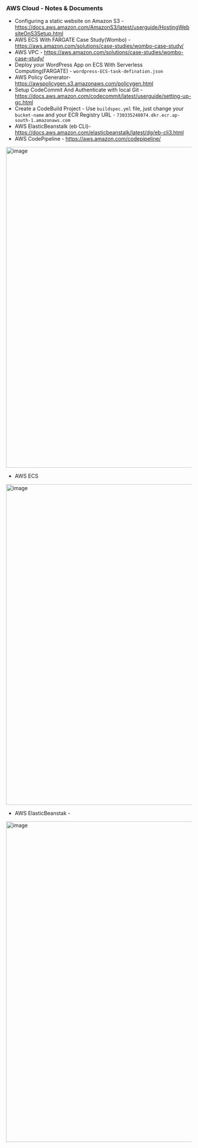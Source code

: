 ### AWS Cloud - Notes & Documents

- Configuring a static website on Amazon S3 - https://docs.aws.amazon.com/AmazonS3/latest/userguide/HostingWebsiteOnS3Setup.html
- AWS ECS With FARGATE Case Study(Wombo) - https://aws.amazon.com/solutions/case-studies/wombo-case-study/
- AWS VPC - https://aws.amazon.com/solutions/case-studies/wombo-case-study/
- Deploy your WordPress App on ECS With Serverless Computing(FARGATE) - `wordpress-ECS-task-defination.json`
- AWS Policy Generator- https://awspolicygen.s3.amazonaws.com/policygen.html
- Setup CodeCommit And Authenticate with local Git - https://docs.aws.amazon.com/codecommit/latest/userguide/setting-up-gc.html
- Create a CodeBuild Project - Use `buildspec.yml` file, just change your `bucket-name` and your ECR Registry URL - `730335248074.dkr.ecr.ap-south-1.amazonaws.com`
- AWS ElasticBeanstalk (eb CLI)- https://docs.aws.amazon.com/elasticbeanstalk/latest/dg/eb-cli3.html
- AWS CodePipeline - https://aws.amazon.com/codepipeline/
<img width="871" alt="image" src="https://github.com/sudhanshuvlog/GFG-Devops16/assets/124223047/462420ac-ee8b-4904-bd81-0d3f2b94ed3c">


- AWS ECS 
<img width="871" alt="image" src="https://github.com/sudhanshuvlog/GFG-Devops16/assets/124223047/57ba63af-f998-4321-8fa9-e2eaaa030c74">


- AWS ElasticBeanstak - 
<img width="871" alt="image" src="https://github.com/sudhanshuvlog/GFG-Devops16/assets/124223047/08024fbe-c51b-4995-842c-b32a36a6bff6">


